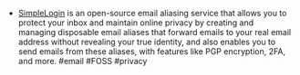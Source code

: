 - [SimpleLogin](https://simplelogin.io/) is an open-source email aliasing service that allows you to protect your inbox and maintain online privacy by creating and managing disposable email aliases that forward emails to your real email address without revealing your true identity, and also enables you to send emails from these aliases, with features like PGP encryption, 2FA, and more. #email #FOSS #privacy